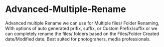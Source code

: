 # Advanced-Multiple-Rename
 Advanced multiple Rename we can use for Multiple files/ Folder Renaming,
 With options of auto generated prifix, suffix, or Custom Prefix/suffix  or we can completely rename the files/ folders
 based on the Files/Folder Created date/Modified date. Best suited for photograhers, media professionals. 
